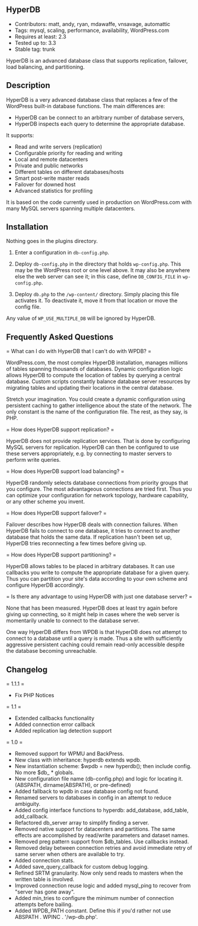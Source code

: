 ## HyperDB ##

 * Contributors: matt, andy, ryan, mdawaffe, vnsavage, automattic
 * Tags: mysql, scaling, performance, availability, WordPress.com
 * Requires at least: 2.3
 * Tested up to: 3.3
 * Stable tag: trunk

HyperDB is an advanced database class that supports replication, failover, load balancing, and partitioning.

## Description ##

HyperDB is a very advanced database class that replaces a few of the WordPress built-in database functions. The main differences are:

 * HyperDB can be connect to an arbitrary number of database servers,
 * HyperDB inspects each query to determine the appropriate database.

It supports:

 * Read and write servers (replication)
 * Configurable priority for reading and writing
 * Local and remote datacenters
 * Private and public networks
 * Different tables on different databases/hosts
 * Smart post-write master reads
 * Failover for downed host
 * Advanced statistics for profiling

It is based on the code currently used in production on WordPress.com with many MySQL servers spanning multiple datacenters.

## Installation ##

Nothing goes in the plugins directory.

1. Enter a configuration in `db-config.php`.

2. Deploy `db-config.php` in the directory that holds `wp-config.php`. This may be the WordPress root or one level above. It may also be anywhere else the web server can see it; in this case, define `DB_CONFIG_FILE` in `wp-config.php`.

3. Deploy `db.php` to the `/wp-content/` directory. Simply placing this file activates it. To deactivate it, move it from that location or move the config file.

Any value of `WP_USE_MULTIPLE_DB` will be ignored by HyperDB.

## Frequently Asked Questions ##

= What can I do with HyperDB that I can't do with WPDB? =

WordPress.com, the most complex HyperDB installation, manages millions of tables spanning thousands of databases. Dynamic configuration logic allows HyperDB to compute the location of tables by querying a central database. Custom scripts constantly balance database server resources by migrating tables and updating their locations in the central database.

Stretch your imagination. You could create a dynamic configuration using persistent caching to gather intelligence about the state of the network. The only constant is the name of the configuration file. The rest, as they say, is PHP.

= How does HyperDB support replication? =

HyperDB does not provide replication services. That is done by configuring MySQL servers for replication. HyperDB can then be configured to use these servers appropriately, e.g. by connecting to master servers to perform write queries.

= How does HyperDB support load balancing? =

HyperDB randomly selects database connections from priority groups that you configure. The most advantageous connections are tried first. Thus you can optimize your configuration for network topology, hardware capability, or any other scheme you invent.

= How does HyperDB support failover? =

Failover describes how HyperDB deals with connection failures. When HyperDB fails to connect to one database, it tries to connect to another database that holds the same data. If replication hasn't been set up, HyperDB tries reconnecting a few times before giving up.

= How does HyperDB support partitioning? =

HyperDB allows tables to be placed in arbitrary databases. It can use callbacks you write to compute the appropriate database for a given query. Thus you can partition your site's data according to your own scheme and configure HyperDB accordingly.

= Is there any advantage to using HyperDB with just one database server? =

None that has been measured. HyperDB does at least try again before giving up connecting, so it might help in cases where the web server is momentarily unable to connect to the database server.

One way HyperDB differs from WPDB is that HyperDB does not attempt to connect to a database until a query is made. Thus a site with sufficiently aggressive persistent caching could remain read-only accessible despite the database becoming unreachable.

## Changelog ##

= 1.1.1 =

 * Fix PHP Notices

= 1.1 =

 * Extended callbacks functionality
 * Added connection error callback
 * Added replication lag detection support

= 1.0 =

 * Removed support for WPMU and BackPress.
 * New class with inheritance: hyperdb extends wpdb.
 * New instantiation scheme: $wpdb = new hyperdb(); then include config. No more $db_ * globals.
 * New configuration file name (db-config.php) and logic for locating it. (ABSPATH, dirname(ABSPATH), or pre-defined)
 * Added fallback to wpdb in case database config not found.
 * Renamed servers to databases in config in an attempt to reduce ambiguity.
 * Added config interface functions to hyperdb: add_database, add_table, add_callback.
 * Refactored db_server array to simplify finding a server.
 * Removed native support for datacenters and partitions. The same effects are accomplished by read/write parameters and dataset names.
 * Removed preg pattern support from $db_tables. Use callbacks instead.
 * Removed delay between connection retries and avoid immediate retry of same server when others are available to try.
 * Added connection stats.
 * Added save_query_callback for custom debug logging.
 * Refined SRTM granularity. Now only send reads to masters when the written table is involved.
 * Improved connection reuse logic and added mysql_ping to recover from "server has gone away".
 * Added min_tries to configure the minimum number of connection attempts before bailing.
 * Added WPDB_PATH constant. Define this if you'd rather not use ABSPATH . WPINC . '/wp-db.php'.
